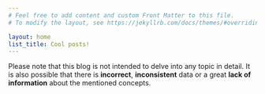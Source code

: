 ```yaml
---
# Feel free to add content and custom Front Matter to this file.
# To modify the layout, see https://jekyllrb.com/docs/themes/#overriding-theme-defaults

layout: home
list_title: Cool posts!
---
```


Please note that this blog is not intended to delve into any topic in detail. It is also possible that there is **incorrect**, **inconsistent** data or a great **lack of information** about the mentioned concepts.
